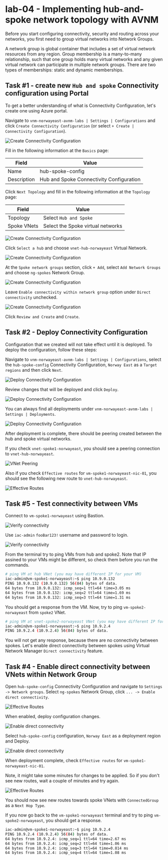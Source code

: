 # lab-04 - Implementing hub-and-spoke network topology with AVNM

Before you start configuring connectivity, security and routing across your networks, you first need to group virtual networks into Network Groups.

A network group is global container that includes a set of virtual network resources from any region. Group membership is a many-to-many relationship, such that one group holds many virtual networks and any given virtual network can participate in multiple network groups. There are two types of memberships: static and dynamic memberships.


## Task #1 - create new `Hub and spoke` Connectivity configuration using Portal

To get a better understanding of what is Connectivity Configuration, let's create one using Azure portal.

Navigate to `vnm-norwayeast-avnm-labs | Settings | Configurations` and click `Create Connectivity Configuration` (or select `+ Create | Connectivity Configuration`).

![Create Connectivity Configuration](../../assets/images/lab-04/connectivity-configuration-1.png)

Fill in the following information at the `Basics` page:

| Field | Value |
|-------|-------|
| Name  | hub-spoke-config |
| Description  | Hub and Spoke Connectivity Configuration |

Click `Next Topology` and fill in the following information at the `Topology` page:

| Field | Value |
|-------|-------|
| Topology | Select `Hub and Spoke` |
| Spoke VNets | Select the Spoke virtual networks |

![Create Connectivity Configuration](../../assets/images/lab-04/connectivity-configuration-1.1.png)

Click `Select a hub` and choose `vnet-hub-norwayeast` Virtual Network.

![Create Connectivity Configuration](../../assets/images/lab-04/connectivity-configuration-2.png)

At the `Spoke network groups` section, click `+ Add`, select `Add Network Groups` and choose `ng-spokes` Network Group.

![Create Connectivity Configuration](../../assets/images/lab-04/connectivity-configuration-3.png)

Leave `Enable connectivity within network group` option under `Direct connectivity` unchecked.

![Create Connectivity Configuration](../../assets/images/lab-04/connectivity-configuration-4.png)

Click `Review and Create` and `Create`.


## Task #2 - Deploy Connectivity Configuration

Configuration that we created will not take effect until it is deployed. To deploy the configuration, follow these steps:

Navigate to `vnm-norwayeast-avnm-labs | Settings | Configurations`, select the `hub-spoke-config` Connectivity Configuration, `Norway East` as a `Target regions` and then click `Next`.

![Deploy Connectivity Configuration](../../assets/images/lab-04/deploy-connectivity-configuration-1.png)

Review changes that will be deployed and click `Deploy`.

![Deploy Connectivity Configuration](../../assets/images/lab-04/deploy-connectivity-configuration-2.png)

You can always find all deployments under `vnm-norwayeast-avnm-labs | Settings | Deployments`.

![Deploy Connectivity Configuration](../../assets/images/lab-04/deploy-connectivity-configuration-3.png)


After deployment is complete, there should be peering created between the hub and spoke virtual networks.

If you check `vnet-spoke1-norwayeast`, you should see a peering connection to `vnet-hub-norwayeast`.

![VNet Peering](../../assets/images/lab-04/peering-1.png)

Also if you check `Effective routes` for `vm-spoke1-norwayeast-nic-01`, you should see the following new route to `vnet-hub-norwayeast`.

![Effective Routes](../../assets/images/lab-04/direct-communication-0.png)


## Task #5 - Test connectivity between VMs

Connect to `vm-spoke1-norwayeast` using Bastion. 

![Verify connectivity](../../assets/images/lab-04/connectivity-1.png)

Use `iac-admin` `fooBar123!` username and password to login.

![Verify connectivity](../../assets/images/lab-04/connectivity-2.png)

From the terminal try to ping VMs from hub and spoke2. Note that IP assined to your VMs might be different, so check them before you run the commands.

```bash
# ping VM at hub VNet (you may have different IP for your VM)
iac-admin@vm-spoke1-norwayeast:~$ ping 10.9.0.132
PING 10.9.0.132 (10.9.0.132) 56(84) bytes of data.
64 bytes from 10.9.0.132: icmp_seq=1 ttl=64 time=3.05 ms
64 bytes from 10.9.0.132: icmp_seq=2 ttl=64 time=1.69 ms
64 bytes from 10.9.0.132: icmp_seq=3 ttl=64 time=1.31 ms
```

You should get a response from the VM. Now, try to ping `vm-spoke2-norwayeast` from `spoke2` VNet.

```bash
# ping VM at vnet-spoke2-norwayeast VNet (you may have different IP for your VM)
iac-admin@vm-spoke1-norwayeast:~$ ping 10.9.2.4
PING 10.9.2.4 (10.9.2.4) 56(84) bytes of data.
```

You will not get any response, because there are no connectivity between spokes. Let's enable direct connectivity between spokes using Virtual Network Manager `Direct connectivity` feature.

## Task #4 - Enable direct connectivity between VNets within Network Group 

Open `hub-spoke-config` Connectivity Configuration and navigate to `Settings -> Network groups`. Select `ng-spokes` Network Group, click `... -> Enable direct connectivity`.

![Effective Routes](../../assets/images/lab-04/direct-communication-1.png)

When enabled, deploy configuration changes.

![Enable direct connectivity](../../assets/images/lab-04/deploy-1.png)

Select `hub-spoke-config` configuration, `Norway East` as a deployment region and Deploy.

![Enable direct connectivity](../../assets/images/lab-04/deploy-2.png)

When deployment complete, check `Effective routes` for `vm-spoke1-norwayeast-nic-01`.

Note, it might take some minutes for changes to be applied. So if you don't see new routes, wait a couple of minutes and try again.  

![Effective Routes](../../assets/images/lab-04/direct-communication-2.png)

You should now see new routes towards spoke VNets with `ConnectedGroup` as a `Next Hop Type`.

If you now go back to the `vm-spoke1-norwayeast` terminal and try to ping `vm-spoke2-norwayeast`, you should get a response.

```bash
iac-admin@vm-spoke1-norwayeast:~$ ping 10.9.2.4
PING 10.9.2.4 (10.9.2.4) 56(84) bytes of data.
64 bytes from 10.9.2.4: icmp_seq=1 ttl=64 time=2.67 ms
64 bytes from 10.9.2.4: icmp_seq=2 ttl=64 time=1.06 ms
64 bytes from 10.9.2.4: icmp_seq=3 ttl=64 time=0.814 ms
64 bytes from 10.9.2.4: icmp_seq=4 ttl=64 time=1.08 ms
```
